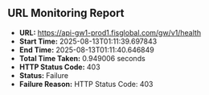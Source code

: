 ## URL Monitoring Report

- **URL:** https://api-gw1-prod1.fisglobal.com/gw/v1/health
- **Start Time:** 2025-08-13T01:11:39.697843
- **End Time:** 2025-08-13T01:11:40.646849
- **Total Time Taken:** 0.949006 seconds
- **HTTP Status Code:** 403
- **Status:** Failure
- **Failure Reason:** HTTP Status Code: 403
